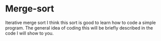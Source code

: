 # Merge-sort
Iterative merge sort
I think this sort is good to learn how to code a simple program.
The general idea of coding this will be briefly described in the code I will show to you.
